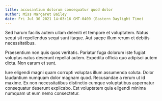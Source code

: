 ```yaml
---
title: accusantium dolorum consequatur quod dolor
author: Miss Margaret Bailey
date: Fri Jul 30 2021 14:03:16 GMT-0400 (Eastern Daylight Time)
---
```

Sed harum facilis autem ullam deleniti et tempore et voluptatem. Natus sequi sit repellendus sequi sunt itaque. Aut saepe illum rerum et debitis necessitatibus.

 Praesentium non quis quos veritatis. Pariatur fuga dolorum iste fugiat voluptas natus deserunt repellat autem. Expedita officia quo adipisci autem dicta. Non earum et sunt.

 Iure eligendi magni quam corrupti voluptas illum assumenda soluta. Dolor laudantium numquam dolor magnam quod. Recusandae a rerum ut id maxime. Ex non necessitatibus distinctio cumque voluptatibus aspernatur consequatur deserunt explicabo. Est voluptatem quia eligendi minima numquam ut eum nemo consectetur.